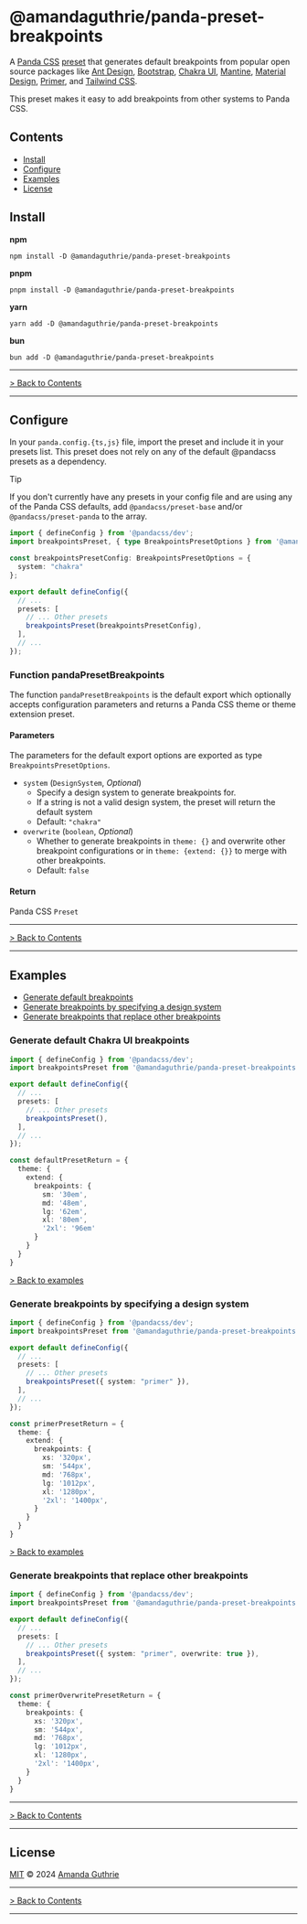 # @amandaguthrie/panda-preset-breakpoints

A [Panda CSS][panda-github] [preset][panda-docs-presets] that generates default breakpoints from popular open source packages like
[Ant Design][ant-design-github], [Bootstrap][bootstrap-github], [Chakra UI][chakra-ui-github], [Mantine][mantine-github], [Material Design][material-design-web], [Primer][primer-github],
and [Tailwind CSS][tailwind-css-github].

This preset makes it easy to add breakpoints from other systems to Panda CSS.

## Contents

- [Install](#install)
- [Configure](#configure)
- [Examples](#examples)
- [License](#license)

## Install

**npm**

```shell
npm install -D @amandaguthrie/panda-preset-breakpoints
```

**pnpm**

```shell
pnpm install -D @amandaguthrie/panda-preset-breakpoints
```

**yarn**

```shell
yarn add -D @amandaguthrie/panda-preset-breakpoints
```

**bun**

```shell
bun add -D @amandaguthrie/panda-preset-breakpoints
```

---

[> Back to Contents](#contents)

---

## Configure

In your `panda.config.{ts,js}` file, import the preset and include it in your presets list. This preset does not rely on
any of the default @pandacss presets as a dependency.

> [!TIP]
> If you don't currently have any presets in your config file and are using any of the Panda CSS defaults, add
> `@pandacss/preset-base` and/or `@pandacss/preset-panda` to the array.

```typescript
import { defineConfig } from '@pandacss/dev';
import breakpointsPreset, { type BreakpointsPresetOptions } from '@amandaguthrie/panda-preset-breakpoints';

const breakpointsPresetConfig: BreakpointsPresetOptions = {
  system: "chakra"
};

export default defineConfig({
  // ...
  presets: [
    // ... Other presets
    breakpointsPreset(breakpointsPresetConfig),
  ],
  // ...
});
```

### Function pandaPresetBreakpoints

The function `pandaPresetBreakpoints` is the default export which optionally accepts configuration parameters and
returns a Panda CSS theme or theme extension preset.

#### Parameters

The parameters for the default export options are exported as type `BreakpointsPresetOptions`.

- `system` (`DesignSystem`, _Optional_)
    - Specify a design system to generate breakpoints for.
    - If a string is not a valid design system, the preset will return the default system
    - Default: `"chakra"`
- `overwrite` (`boolean`, _Optional_)
    - Whether to generate breakpoints in `theme: {}` and overwrite other breakpoint configurations or
      in `theme: {extend: {}}` to merge with other breakpoints.
    - Default: `false`

#### Return

Panda CSS `Preset`

---

[> Back to Contents](#contents)

---

## Examples

- [Generate default breakpoints](#generate-default-chakra-ui-breakpoints)
- [Generate breakpoints by specifying a design system](#generate-breakpoints-by-specifying-a-design-system)
- [Generate breakpoints that replace other breakpoints](#generate-breakpoints-that-replace-other-breakpoints)

### Generate default Chakra UI breakpoints

```typescript
import { defineConfig } from '@pandacss/dev';
import breakpointsPreset from '@amandaguthrie/panda-preset-breakpoints';

export default defineConfig({
  // ...
  presets: [
    // ... Other presets
    breakpointsPreset(),
  ],
  // ...
});
```

```typescript
const defaultPresetReturn = {
  theme: {
    extend: {
      breakpoints: {
        sm: '30em',
        md: '48em',
        lg: '62em',
        xl: '80em',
        '2xl': '96em'
      }
    }
  }
}
```

[> Back to examples](#examples)

### Generate breakpoints by specifying a design system

```typescript
import { defineConfig } from '@pandacss/dev';
import breakpointsPreset from '@amandaguthrie/panda-preset-breakpoints';

export default defineConfig({
  // ...
  presets: [
    // ... Other presets
    breakpointsPreset({ system: "primer" }),
  ],
  // ...
});
```

```typescript
const primerPresetReturn = {
  theme: {
    extend: {
      breakpoints: {
        xs: '320px',
        sm: '544px',
        md: '768px',
        lg: '1012px',
        xl: '1280px',
        '2xl': '1400px',
      }
    }
  }
}
```

[> Back to examples](#examples)

### Generate breakpoints that replace other breakpoints

```typescript
import { defineConfig } from '@pandacss/dev';
import breakpointsPreset from '@amandaguthrie/panda-preset-breakpoints';

export default defineConfig({
  // ...
  presets: [
    // ... Other presets
    breakpointsPreset({ system: "primer", overwrite: true }),
  ],
  // ...
});
```

```typescript
const primerOverwritePresetReturn = {
  theme: {
    breakpoints: {
      xs: '320px',
      sm: '544px',
      md: '768px',
      lg: '1012px',
      xl: '1280px',
      '2xl': '1400px',
    }
  }
}
```

---

[> Back to Contents](#contents)

---

## License

[MIT][license] © 2024 [Amanda Guthrie][author]

---

[> Back to Contents](#contents)

---

<!-- Internal Links -->

[license]: LICENSE.md

<!-- External Links -->

[ant-design-github]: https://github.com/ant-design/ant-design

[author]: https://github.com/amandaguthrie

[bootstrap-github]: https://github.com/twbs/bootstrap

[chakra-ui-github]: https://github.com/chakra-ui/chakra-ui

[mantine-github]: https://github.com/mantinedev

[material-design-web]: https://m3.material.io/

[panda-docs-presets]: https://panda-css.com/docs/customization/presets

[panda-github]: https://github.com/chakra-ui/panda

[primer-github]: https://github.com/primer

[tailwind-css-github]: https://github.com/tailwindlabs/tailwindcss
